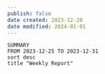 ```yaml
---
publish: false
date created: 2023-12-28
date modified: 2024-01-01
---
```

```toggl
SUMMARY 
FROM 2023-12-25 TO 2023-12-31
sort desc
title "Weekly Report"
```
 